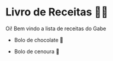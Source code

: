 # Livro de Receitas :man_cook:

Oi! Bem vindo a lista de receitas do Gabe

- Bolo de chocolate :chocolate_bar:

- Bolo de cenoura :carrot:

  
  
  